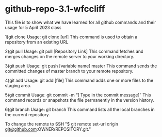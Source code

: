 # github-repo-3.1-wfccliff

This file is to show what we have learned for all github commands and their usage for 5 April 2023 class

1)git clone
Usage: git clone [url]
This command is used to obtain a repository from an existing URL

2)git pull
Usage: git pull [Repository Link]
This command fetches and merges changes on the remote server to your working directory.

3)git push
Usage: git push [variable name] master
This command sends the committed changes of master branch to your remote repository.

4)git add
Usage: git add [file]
This command adds one or more files to the staging area.

5)git commit
Usage: git commit -m “[ Type in the commit message]”
This command records or snapshots the file permanently in the version history.

6)git branch
Usage: git branch
This command lists all the local branches in the current repository.


To change the remote to SSH
"$ git remote set-url origin git@github.com:OWNER/REPOSITORY.git."


